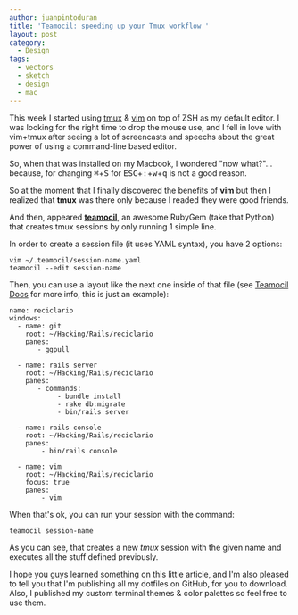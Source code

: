 ```yaml
---
author: juanpintoduran
title: 'Teamocil: speeding up your Tmux workflow '
layout: post
category:
  - Design
tags:
  - vectors
  - sketch
  - design
  - mac
---
```


This week I started using [tmux](http://tmux.sourceforge.net/) & [vim](http://www.vim.org/) on top of ZSH as my default editor. I was looking for the right time to drop the mouse use, and I fell in love with vim+tmux after seeing a lot of screencasts and speechs about the great power of using a command-line based editor.

So, when that was installed on my Macbook, I wondered "now what?"... because, for changing <kbd>⌘</kbd>+<kbd>S</kbd> for <kbd>ESC</kbd>+<kbd>:</kbd>+<kbd>w</kbd>+<kbd>q</kbd> is not a good reason.

So at the moment that I finally discovered the benefits of **vim** but then I realized that **tmux** was there only because I readed they were good friends.

And then, appeared [**teamocil**](https://github.com/remiprev/teamocil), an awesome RubyGem (take that Python) that creates tmux sessions by only running 1 simple line.

In order to create a session file (it uses YAML syntax), you have 2 options:

	vim ~/.teamocil/session-name.yaml
	teamocil --edit session-name
	
Then, you can use a layout like the next one inside of that file (see [Teamocil Docs](http://www.teamocil.com/) for more info, this is just an example):

	name: reciclario
 	windows:
      - name: git
        root: ~/Hacking/Rails/reciclario
        panes:
           - ggpull

      - name: rails server
        root: ~/Hacking/Rails/reciclario
        panes:
           - commands:
                - bundle install
                - rake db:migrate
                - bin/rails server

      - name: rails console
        root: ~/Hacking/Rails/reciclario
        panes:
            - bin/rails console

      - name: vim
        root: ~/Hacking/Rails/reciclario
        focus: true
        panes:
            - vim

When that's ok, you can run your session with the command:

	teamocil session-name
	
As you can see, that creates a new *tmux* session with the given name and executes all the stuff defined previously.


I hope you guys learned something on this little article, and I'm also pleased to tell you that I'm publishing all my dotfiles on GitHub, for you to download. Also, I published my custom terminal themes & color palettes so feel free to use them.

 [1]: https://photos-1.dropbox.com/t/0/AADeiLgvAsH-kZzm0ifNkVVVD8EOxWW9nLAN-5ue-W4O_A/12/38222680/png/1024x768/3/1410840000/0/2/Screenshot%202014-09-15%2023.58.15.png/COH-F1YvddHKx5AACYMNFjNXrktFAtf-Lp9kTnS4iCg
 [2]: https://photos-5.dropbox.com/t/0/AAAB0glwxGWtIDUR3g79Pu5Gixu0J9pFjPXGU1B9aDq-Sw/12/38222680/png/1024x768/3/1410843600/0/2/Screenshot%202014-09-16%2000.16.33.png/yeSVmvIM19FUaTyrwbBxhio6F3mQnK-ioy09Y5F8XGs
